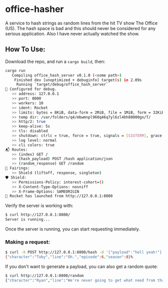 # office-hasher
A service to hash strings as random lines from the hit TV show The Office (US).
The hash space is bad and this should never be considered for any serious application.
Also I have never actually watched the show.

## How To Use:
Download the repo, and run a `cargo build`, then:
```bash
cargo run
   Compiling office_hash_server v0.1.0 (<some path>)
    Finished dev [unoptimized + debuginfo] target(s) in 2.09s
     Running `target/debug/office_hash_server`
🔧 Configured for debug.
   >> address: 127.0.0.1
   >> port: 8000
   >> workers: 10
   >> ident: Rocket
   >> limits: bytes = 8KiB, data-form = 2MiB, file = 1MiB, form = 32KiB, json = 1MiB, msgpack = 1MiB, string = 8KiB
   >> temp dir: /var/folders/q4/mbwmnpl960q46q7yl6zl4bh80000gn/T/
   >> http/2: true
   >> keep-alive: 5s
   >> tls: disabled
   >> shutdown: ctrlc = true, force = true, signals = [SIGTERM], grace = 2s, mercy = 3s
   >> log level: normal
   >> cli colors: true
📬 Routes:
   >> (index) GET /
   >> (hash_payload) POST /hash application/json
   >> (random_response) GET /random
📡 Fairings:
   >> Shield (liftoff, response, singleton)
🛡️ Shield:
   >> Permissions-Policy: interest-cohort=()
   >> X-Content-Type-Options: nosniff
   >> X-Frame-Options: SAMEORIGIN
🚀 Rocket has launched from http://127.0.0.1:8000
```
Verify the server is working with:
```bash
$ curl http://127.0.0.1:8000/      
Server is running...
```


Once the server is running, you can start requesting immediately.
### Making a request:
```bash
$ curl -X POST http://127.0.0.1:8000/hash -d '{"payload":"hell yeah!"}' -H 'Content-Type: application/json'
{"character":"Toby","line":"Oh.","episode":6,"season":8}%       
```

If you don't want to generate a payload, you can also get a random quote:
```bash
$ curl http://127.0.0.1:8000/random
{"character":"Ryan","line":"We're never going to get what need from that guy. [still shaking head, pats Kevin on the shoulder and walks out of the kitchen]","episode":2,"season":5
```
